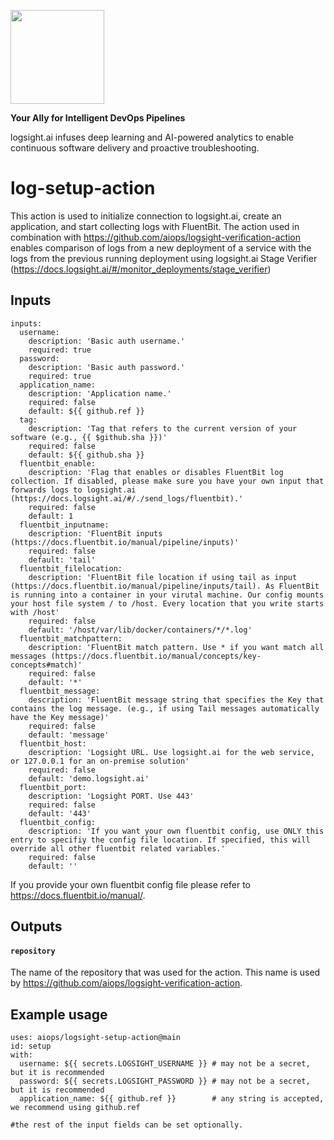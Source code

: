 <a href="https://logsight.ai/"><img src="https://logsight.ai/assets/img/logol.png" width="150"/></a>

**Your Ally for Intelligent DevOps Pipelines**

logsight.ai infuses deep learning and AI-powered analytics to enable continuous software delivery and proactive troubleshooting.

# log-setup-action

This action is used to initialize connection to logsight.ai, create an application, and start collecting logs with FluentBit. The action used in combination with https://github.com/aiops/logsight-verification-action enables comparison of logs from a new deployment of a service with the logs from the previous running deployment using
logsight.ai Stage Verifier (https://docs.logsight.ai/#/monitor_deployments/stage_verifier)

## Inputs
```text
inputs:
  username:
    description: 'Basic auth username.'
    required: true
  password:
    description: 'Basic auth password.'
    required: true
  application_name:
    description: 'Application name.'
    required: false
    default: ${{ github.ref }}
  tag:
    description: 'Tag that refers to the current version of your software (e.g., {{ $github.sha }})'
    required: false
    default: ${{ github.sha }}
  fluentbit_enable:
    description: 'Flag that enables or disables FluentBit log collection. If disabled, please make sure you have your own input that forwards logs to logsight.ai (https://docs.logsight.ai/#/./send_logs/fluentbit).'
    required: false
    default: 1
  fluentbit_inputname:
    description: 'FluentBit inputs (https://docs.fluentbit.io/manual/pipeline/inputs)'
    required: false
    default: 'tail'
  fluentbit_filelocation:
    description: 'FluentBit file location if using tail as input (https://docs.fluentbit.io/manual/pipeline/inputs/tail). As FluentBit is running into a container in your virutal machine. Our config mounts your host file system / to /host. Every location that you write starts with /host'
    required: false
    default: '/host/var/lib/docker/containers/*/*.log'
  fluentbit_matchpattern:
    description: 'FluentBit match pattern. Use * if you want match all messages (https://docs.fluentbit.io/manual/concepts/key-concepts#match)'
    required: false
    default: '*'
  fluentbit_message:
    description: 'FluentBit message string that specifies the Key that contains the log message. (e.g., if using Tail messages automatically have the Key message)'
    required: false
    default: 'message'
  fluentbit_host:
    description: 'Logsight URL. Use logsight.ai for the web service, or 127.0.0.1 for an on-premise solution'
    required: false
    default: 'demo.logsight.ai'
  fluentbit_port:
    description: 'Logsight PORT. Use 443'
    required: false
    default: '443'
  fluentbit_config:
    description: 'If you want your own fluentbit config, use ONLY this entry to specifiy the config file location. If specified, this will override all other fluentbit related variables.'
    required: false
    default: ''

```

If you provide your own fluentbit config file please refer to https://docs.fluentbit.io/manual/.

## Outputs

#### `repository`
The name of the repository that was used for the action. This name is used by https://github.com/aiops/logsight-verification-action.

## Example usage

```
uses: aiops/logsight-setup-action@main
id: setup
with:
  username: ${{ secrets.LOGSIGHT_USERNAME }} # may not be a secret, but it is recommended
  password: ${{ secrets.LOGSIGHT_PASSWORD }} # may not be a secret, but it is recommended
  application_name: ${{ github.ref }}        # any string is accepted, we recommend using github.ref
  
#the rest of the input fields can be set optionally.
```